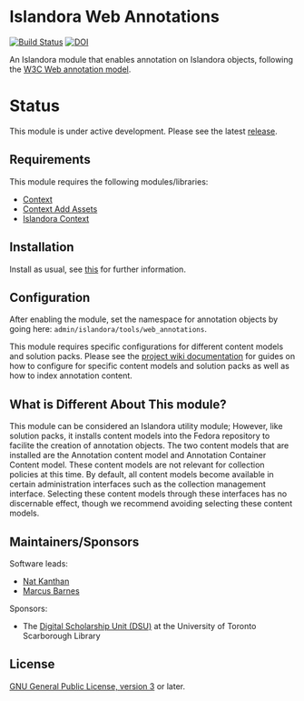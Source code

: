 # Islandora Web Annotations 
[![Build Status](https://travis-ci.org/digitalutsc/islandora_web_annotations.svg?branch=7.x )](https://travis-ci.org/digitalutsc/islandora_web_annotations) [![DOI](https://zenodo.org/badge/72134170.svg)](https://zenodo.org/badge/latestdoi/72134170)

An Islandora module that enables annotation on Islandora objects, following the [W3C Web annotation model](https://github.com/w3c/web-annotation).   

# Status
This module is under active development. Please see the latest [release](https://github.com/digitalutsc/islandora_web_annotations/releases).

## Requirements

This module requires the following modules/libraries:

* [Context](https://www.drupal.org/project/context)
* [Context Add Assets](https://www.drupal.org/project/context_addassets)
* [Islandora Context](https://github.com/mjordan/islandora_context)

## Installation

Install as usual, see [this](https://drupal.org/documentation/install/modules-themes/modules-7) for further information.

## Configuration
After enabling the module, set the namespace for annotation objects by going here: `admin/islandora/tools/web_annotations`. 

This module requires specific configurations for different content models and solution packs.  Please see the [project wiki documentation](https://github.com/digitalutsc/islandora_web_annotations/wiki) for guides on how to configure for specific content models and solution packs as well as how to index annotation content.

## What is Different About This module?

This module can be considered an Islandora utility module; However, like solution packs, it installs content models into the Fedora repository to facilite the creation of annotation objects. The two content models that are installed are the Annotation content model and Annotation Container Content model.  These content models are not relevant for collection policies at this time.  By default, all content models become available in certain administration interfaces such as the collection management interface.  Selecting these content models through these interfaces has no discernable effect, though we recommend avoiding selecting these content models.

## Maintainers/Sponsors
Software leads:
* [Nat Kanthan](https://github.com/Natkeeran)
* [Marcus Barnes](https://github.com/MarcusBarnes)

Sponsors:
* The [Digital Scholarship Unit (DSU)](https://www.utsc.utoronto.ca/digitalscholarship/) at the University of Toronto Scarborough Library

## License

[GNU General Public License, version 3](http://www.gnu.org/licenses/gpl-3.0.txt) or later.
